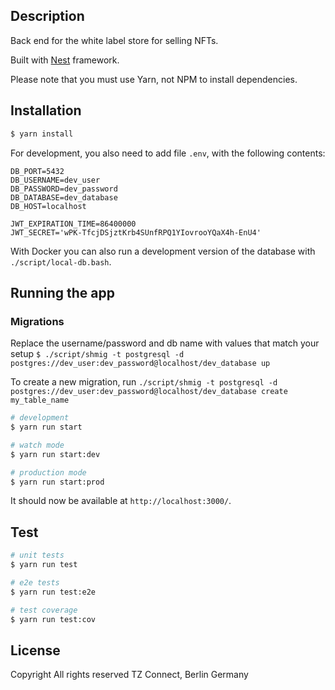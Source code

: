 ## Description

Back end for the white label store for selling NFTs.

Built with [Nest](https://github.com/nestjs/nest) framework.

Please note that you must use Yarn, not NPM to install dependencies.

## Installation

```bash
$ yarn install
```

For development, you also need to add file `.env`, with the following contents:

```
DB_PORT=5432
DB_USERNAME=dev_user
DB_PASSWORD=dev_password
DB_DATABASE=dev_database
DB_HOST=localhost

JWT_EXPIRATION_TIME=86400000
JWT_SECRET='wPK-TfcjDSjztKrb4SUnfRPQ1YIovrooYQaX4h-EnU4'
```

With Docker you can also run a development version of the database with `./script/local-db.bash`.

## Running the app

### Migrations
Replace the username/password and db name with values that match your setup
`$ ./script/shmig -t postgresql -d postgres://dev_user:dev_password@localhost/dev_database up`

To create a new migration, run `./script/shmig -t postgresql -d postgres://dev_user:dev_password@localhost/dev_database create my_table_name`


```bash
# development
$ yarn run start

# watch mode
$ yarn run start:dev

# production mode
$ yarn run start:prod
```

It should now be available at `http://localhost:3000/`.

## Test

```bash
# unit tests
$ yarn run test

# e2e tests
$ yarn run test:e2e

# test coverage
$ yarn run test:cov
```

## License
Copyright All rights reserved TZ Connect, Berlin Germany
